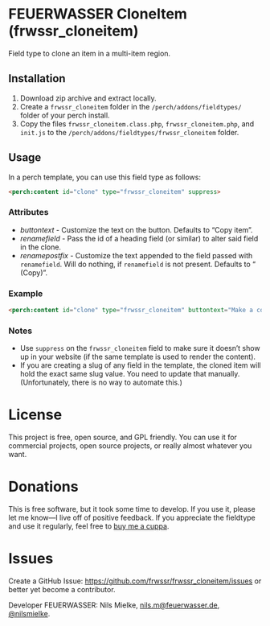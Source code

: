 # FEUERWASSER CloneItem (frwssr_cloneitem)
Field type to clone an item in a multi-item region.

## Installation

1. Download zip archive and extract locally.
1. Create a `frwssr_cloneitem` folder in the `/perch/addons/fieldtypes/` folder of your perch install.
1. Copy the files `frwssr_cloneitem.class.php`, `frwssr_cloneitem.php`, and `init.js` to the `/perch/addons/fieldtypes/frwssr_cloneitem` folder.

## Usage
In a perch template, you can use this field type as follows:
```html
<perch:content id="clone" type="frwssr_cloneitem" suppress>
```

### Attributes
- *buttontext* - Customize the text on the button. Defaults to “Copy item”.
- *renamefield* - Pass the id of a heading field (or similar) to alter said field in the clone.
- *renamepostfix* - Customize the text appended to the field passed with `renamefield`. Will do nothing, if `renamefield` is not present. Defaults to “ (Copy)”.

### Example
```html
<perch:content id="clone" type="frwssr_cloneitem" buttontext="Make a copy of this awesome item" renamefield="itemheading" renamepostfix="—copy" suppress>
```

### Notes
- Use `suppress` on the `frwssr_cloneitem` field to make sure it doesn’t show up in your website (if the same template is used to render the content).
- If you are creating a slug of any field in the template, the cloned item will hold the exact same slug value. You need to update that manually. (Unfortunately, there is no way to automate this.)


# License
This project is free, open source, and GPL friendly. You can use it for commercial projects, open source projects, or really almost whatever you want.

# Donations
This is free software, but it took some time to develop. If you use it, please let me know—I live off of positive feedback.
If you appreciate the fieldtype and use it regularly, feel free to [buy me a cuppa](https://paypal.me/nlsmlk).

# Issues
Create a GitHub Issue: https://github.com/frwssr/frwssr_cloneitem/issues or better yet become a contributor.

Developer
FEUERWASSER: Nils Mielke, nils.m@feuerwasser.de, [@nilsmielke](https://twitter.com/nilsmielke).